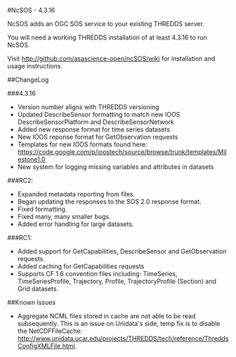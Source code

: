 #NcSOS - 4.3.16

NcSOS adds an OGC SOS service to your existing THREDDS server.

You will need a working THREDDS installation of at least 4.3.16 to run NcSOS.

Visit http://github.com/asascience-open/ncSOS/wiki for installation and usage instructions.

##ChangeLog

###4.3.16
* Version number aligns with THREDDS versioning
* Updated DescribeSensor formatting to match new IOOS DescribeSensorPlatform and DescribeSensorNetwork
* Added new response format for time series datasets
* New IOOS reponse format for GetObservation requests
* Templates for new IOOS formats found here: https://code.google.com/p/ioostech/source/browse/trunk/templates/Milestone1.0
* New system for logging missing variables and attributes in datasets 

###RC2:
* Expanded metadata reporting from files.
* Began updating the responses to the SOS 2.0 response format.
* Fixed formatting.
* Fixed many, many smaller bugs.
* Added error handling for large datasets.

###RC1:
* Added support for GetCapabilities, DescribeSensor and GetObservation requests.
* Added caching for GetCapabilities requests
* Supports CF 1.6 convention files including: TimeSeries, TimeSeriesProfile, Trajectory, Profile, TrajectoryProfile (Section) and Grid datasets.

##Known Issues
* Aggregate NCML files stored in cache are not able to be read subsequently. This is an issue on Unidata's side, temp fix is to disable the NetCDFFileCache: http://www.unidata.ucar.edu/projects/THREDDS/tech/reference/ThreddsConfigXMLFile.html.